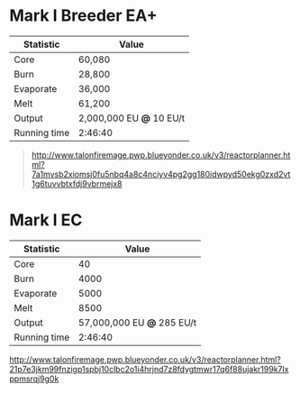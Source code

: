 # Mark I Breeder EA+
  
  Statistic     | Value
  --------------|----------
  Core          | 60,080
  Burn          | 28,800
  Evaporate     | 36,000
  Melt          | 61,200
  Output        | 2,000,000 EU **@** 10 EU/t
  Running time  | 2:46:40
  
  > http://www.talonfiremage.pwp.blueyonder.co.uk/v3/reactorplanner.html?7a1mvsb2xiomsj0fu5nbq4a8c4nciyv4pg2gg180idwpyd50ekg0zxd2vt1g6tuvvbtxfdj9vbrmejx8

# Mark I EC

  Statistic     | Value
  --------------|------------
  Core          | 40
  Burn          | 4000
  Evaporate     | 5000
  Melt          | 8500
  Output        | 57,000,000 EU **@** 285 EU/t
  Running time  | 2:46:40
  > 
  http://www.talonfiremage.pwp.blueyonder.co.uk/v3/reactorplanner.html?21p7e3jkm99fnzigp1spbj10clbc2o1i4hrjnd7z8fdygtmwr17q6f88ujakr199k7lxppmsrqj9g0k
